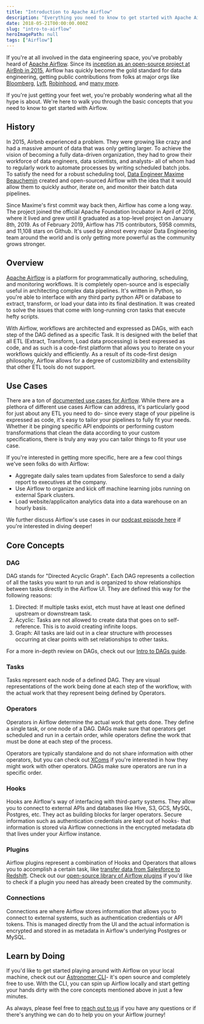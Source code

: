 ```yaml
---
title: "Introduction to Apache Airflow"
description: "Everything you need to know to get started with Apache Airflow."
date: 2018-05-21T00:00:00.000Z
slug: "intro-to-airflow"
heroImagePath: null
tags: ["Airflow"]
---
```


If you're at all involved in the data engineering space, you've probably heard of [Apache Airflow](https://github.com/apache/airflow). Since its [inception as an open-source project at AirBnb in 2015](https://medium.com/airbnb-engineering/airflow-a-workflow-management-platform-46318b977fd8), Airflow has quickly become the gold standard for data engineering, getting public contributions from folks at major orgs like [Bloomberg](https://www.techatbloomberg.com/blog/airflow-on-kubernetes/), [Lyft](https://eng.lyft.com/running-apache-airflow-at-lyft-6e53bb8fccff), [Robinhood](https://robinhood.engineering/why-robinhood-uses-airflow-aed13a9a90c8), and [many more](https://github.com/apache/airflow#who-uses-apache-airflow).

If you're just getting your feet wet, you're probably wondering what all the hype is about. We're here to walk you through the basic concepts that you need to know to get started with Airflow.

## History

In 2015, Airbnb experienced a problem. They were growing like crazy and had a massive amount of data that was only getting larger. To achieve the vision of becoming a fully data-driven organization, they had to grow their workforce of data engineers, data scientists, and analysts- all of whom had to regularly work to automate processes by writing scheduled batch jobs. To satisfy the need for a robust scheduling tool, [Data Engineer Maxime Beauchemin](https://soundcloud.com/the-airflow-podcast/the-origins-of-airflow) created and open-sourced Airflow with the idea that it would allow them to quickly author, iterate on, and monitor their batch data pipelines.

Since Maxime's first commit way back then, Airflow has come a long way. The project joined the official Apache Foundation Incubator in April of 2016, where it lived and grew until it graduated as a top-level project on January 8th, 2019. As of February 2019, Airflow has 715 contributors, 5958 commits, and 11,108 stars on Github. It's used by almost every major Data Engineering team around the world and is only getting more powerful as the community grows stronger. 

## Overview

[Apache Airflow](https://airflow.apache.org/index.html) is a platform for programmatically authoring, scheduling, and monitoring workflows. It is completely open-source and is especially useful in architecting complex data pipelines. It's written in Python, so you're able to interface with any third party python API or database to extract, transform, or load your data into its final destination. It was created to solve the issues that come with long-running cron tasks that execute hefty scripts.

With Airflow, workflows are architected and expressed as DAGs, with each step of the DAG defined as a specific Task. It is designed with the belief that all ETL (Extract, Transform, Load data processing) is best expressed as code, and as such is a code-first platform that allows you to iterate on your workflows quickly and efficiently. As a result of its code-first design philosophy, Airflow allows for a degree of customizibility and extensibility that other ETL tools do not support.

## Use Cases

There are a ton of [documented use cases for Airflow](https://github.com/jghoman/awesome-apache-airflow#best-practices-lessons-learned-and-cool-use-cases). While there are a plethora of different use cases Airflow can address, it's particularly good for just about any ETL you need to do- since every stage of your pipeline is expressed as code, it's easy to tailor your pipelines to fully fit your needs. Whether it be pinging specific API endpoints or performing custom transformations that clean the data according to your custom specifications, there is truly any way you can tailor things to fit your use case.

If you're interested in getting more specific, here are a few cool things we've seen folks do with Airflow:

- Aggregate daily sales team updates from Salesforce to send a daily report to executives at the company.
- Use Airflow to organize and kick off machine learning jobs running on external Spark clusters.
- Load website/applicaiton analytics data into a data warehouse on an hourly basis.

We further discuss Airflow's use cases in our [podcast episode here](https://soundcloud.com/the-airflow-podcast/use-cases) if you're interested in diving deeper!

## Core Concepts

### DAG

DAG stands for "Directed Acyclic Graph". Each DAG represents a collection of all the tasks you want to run and is organized to show relationships between tasks directly in the Airflow UI. They are defined this way for the following reasons:

1. Directed: If multiple tasks exist, etch must have at least one defined upstream or downstream task.
2. Acyclic: Tasks are not allowed to create data that goes on to self-reference. This is to avoid creating infinite loops.
3. Graph: All tasks are laid out in a clear structure with processes occurring at clear points with set relationships to other tasks.

For a more in-depth review on DAGs, check out our [Intro to DAGs guide](https://astronomer.io/guides/dags).

### Tasks

Tasks represent each node of a defined DAG. They are visual representations of the work being done at each step of the workflow, with the actual work that they represent being defined by Operators.

### Operators

Operators in Airflow determine the actual work that gets done. They define a single task, or one node of a DAG. DAGs make sure that operators get scheduled and run in a certain order, while operators define the work that must be done at each step of the process.

Operators are typically standalone and do not share information with other operators, but you can check out [XComs](https://airflow.apache.org/concepts.html#xcoms) if you're interested in how they might work with other operators. DAGs make sure operators are run in a specific order.

### Hooks

Hooks are Airflow's way of interfacing with third-party systems. They allow you to connect to external APIs and databases like Hive, S3, GCS, MySQL, Postgres, etc. They act as building blocks for larger operators. Secure information such as authentication credentials are kept out of hooks- that information is stored via Airflow connections in the encrypted metadata db that lives under your Airflow instance.

### Plugins

Airflow plugins represent a combination of Hooks and Operators that allows you to accomplish a certain task, like [transfer data from Salesforce to Redshift](http://astronomer.io/guides/salesforce-to-redshift). Check out our [open-source library of Airflow plugins](https://github.com/airflow-plugins) if you'd like to check if a plugin you need has already been created by the community.

### Connections

Connections are where Airflow stores information that allows you to connect to external systems, such as authentication credentials or API tokens. This is managed directly from the UI and the actual information is encrypted and stored in as metadata in Airflow's underlying Postgres or MySQL.


## Learn by Doing

If you'd like to get started playing around with Airflow on your local machine, check out our [Astronomer CLI](https://github.com/astronomer/astro-cli)- it's open source and completely free to use. With the CLI, you can spin up Airflow locally and start getting your hands dirty with the core concepts mentioned above in just a few minutes. 

As always, please feel free to [reach out to us](https://astronomer.io/contact) if you have any questions or if there's anything we can do to help you on your Airflow journey!